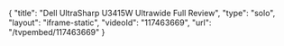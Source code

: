 {
    "title": "Dell UltraSharp U3415W Ultrawide Full Review",
    "type": "solo",
    "layout": "iframe-static",
    "videoId": "117463669",
    "url": "\/tvpembed\/117463669"
}